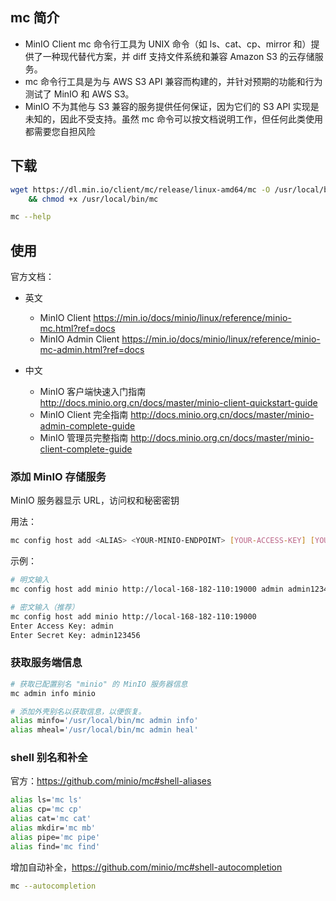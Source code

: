 ## mc 简介

- MinIO Client mc 命令行工具为 UNIX 命令（如 ls、cat、cp、mirror 和）提供了一种现代替代方案，并 diff 支持文件系统和兼容 Amazon S3 的云存储服务。
- mc 命令行工具是为与 AWS S3 API 兼容而构建的，并针对预期的功能和行为测试了 MinIO 和 AWS S3。
- MinIO 不为其他与 S3 兼容的服务提供任何保证，因为它们的 S3 API 实现是未知的，因此不受支持。虽然 mc 命令可以按文档说明工作，但任何此类使用都需要您自担风险

## 下载

```bash
wget https://dl.min.io/client/mc/release/linux-amd64/mc -O /usr/local/bin/mc \
	&& chmod +x /usr/local/bin/mc

mc --help
```

## 使用

官方文档：

- 英文
  - MinIO Client <https://min.io/docs/minio/linux/reference/minio-mc.html?ref=docs>
  - MinIO Admin Client <https://min.io/docs/minio/linux/reference/minio-mc-admin.html?ref=docs>

- 中文
  - MinIO 客户端快速入门指南 <http://docs.minio.org.cn/docs/master/minio-client-quickstart-guide>
  - MinIO Client 完全指南 <http://docs.minio.org.cn/docs/master/minio-admin-complete-guide>
  - MinIO 管理员完整指南 <http://docs.minio.org.cn/docs/master/minio-client-complete-guide>

### 添加 MinIO 存储服务

MinIO 服务器显示 URL，访问权和秘密密钥

用法：

```bash
mc config host add <ALIAS> <YOUR-MINIO-ENDPOINT> [YOUR-ACCESS-KEY] [YOUR-SECRET-KEY]
```

示例：

```bash
# 明文输入
mc config host add minio http://local-168-182-110:19000 admin admin123456

# 密文输入（推荐）
mc config host add minio http://local-168-182-110:19000
Enter Access Key: admin
Enter Secret Key: admin123456
```

### 获取服务端信息

```bash
# 获取已配置别名 "minio" 的 MinIO 服务器信息
mc admin info minio

# 添加外壳别名以获取信息，以便恢复。
alias minfo='/usr/local/bin/mc admin info'
alias mheal='/usr/local/bin/mc admin heal'

```

### shell 别名和补全

官方：<https://github.com/minio/mc#shell-aliases>

```bash
alias ls='mc ls'
alias cp='mc cp'
alias cat='mc cat'
alias mkdir='mc mb'
alias pipe='mc pipe'
alias find='mc find'

```

增加自动补全，<https://github.com/minio/mc#shell-autocompletion>

```bash
mc --autocompletion
```

